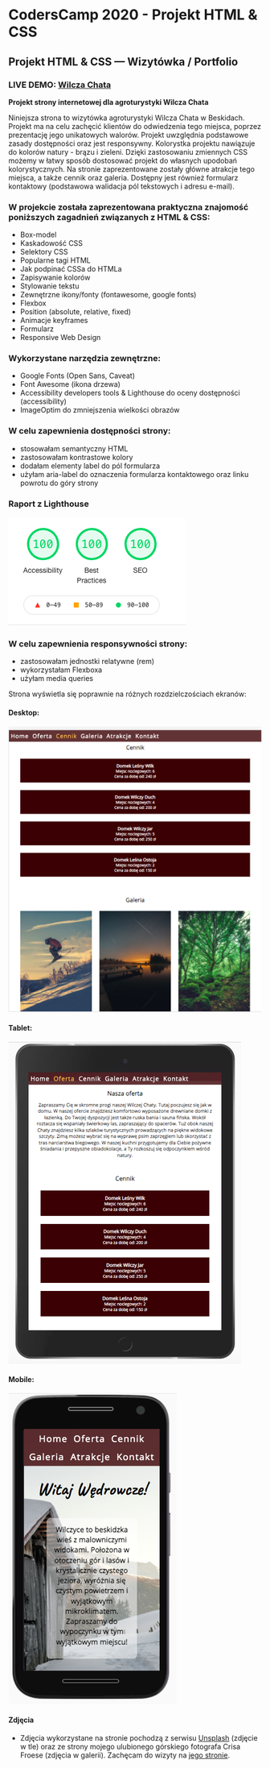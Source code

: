 # CodersCamp 2020 - Projekt HTML & CSS

## Projekt HTML & CSS — Wizytówka / Portfolio

### LIVE DEMO: [Wilcza Chata](https://ulawilk.github.io/CodersCamp2020.Project.HTML-CSS.BusinessCard/)

**Projekt strony internetowej dla agroturystyki Wilcza Chata** 

Niniejsza strona to wizytówka agroturystyki Wilcza Chata w Beskidach. Projekt ma na celu zachęcić klientów do odwiedzenia tego miejsca, poprzez prezentację jego unikatowych walorów. Projekt uwzględnia podstawowe zasady dostępności oraz jest responsywny.
Kolorystka projektu nawiązuje do kolorów natury - brązu i zieleni. Dzięki zastosowaniu zmiennych CSS możemy w łatwy sposób dostosować projekt do własnych upodobań kolorystycznych.
Na stronie zaprezentowane zostały główne atrakcje tego miejsca, a także cennik oraz galeria. Dostępny jest również formularz kontaktowy (podstawowa walidacja pól tekstowych i adresu e-mail).

### W projekcie została zaprezentowana praktyczna znajomość poniższych zagadnień związanych z HTML & CSS:
- Box-model
- Kaskadowość CSS
- Selektory CSS
- Popularne tagi HTML
- Jak podpinać CSSa do HTMLa
- Zapisywanie kolorów
- Stylowanie tekstu
- Zewnętrzne ikony/fonty (fontawesome, google fonts)
- Flexbox
- Position (absolute, relative, fixed)
- Animacje keyframes
- Formularz
- Responsive Web Design

### Wykorzystane narzędzia zewnętrzne:
- Google Fonts (Open Sans, Caveat)
- Font Awesome (ikona drzewa)
- Accessibility developers tools & Lighthouse do oceny dostępności (accessibility)
- ImageOptim do zmniejszenia wielkości obrazów

### W celu zapewnienia dostępności strony:
- stosowałam semantyczny HTML
- zastosowałam kontrastowe kolory
- dodałam elementy label do pól formularza
- użyłam aria-label do oznaczenia formularza kontaktowego oraz linku powrotu do góry strony

### Raport z Lighthouse
![Lighthouse Report](images/readme-images/LightHouseReport.png "Raport z Lightouse")

### W celu zapewnienia responsywności strony:
- zastosowałam jednostki relatywne (rem)
- wykorzystałam Flexboxa
- użyłam media queries

Strona wyświetla się poprawnie na różnych rozdzielczościach ekranów:
#### Desktop:
![DesktopView](images/readme-images/DesktopView.png "Desktop")

#### Tablet:
![iPadView](images/readme-images/iPadView.png "iPad View")

#### Mobile:
![MobileView](images/readme-images/MobileView.png "Mobile View")

#### Zdjęcia 
- Zdjęcia wykorzystane na stronie pochodzą z serwisu [Unsplash](https://unsplash.com/) (zdjęcie w tle) oraz ze strony mojego ulubionego górskiego fotografa Crisa Froese (zdjęcia w galerii). Zachęcam do wizyty na [jego stronie](https://crisfroesepics.com/).
